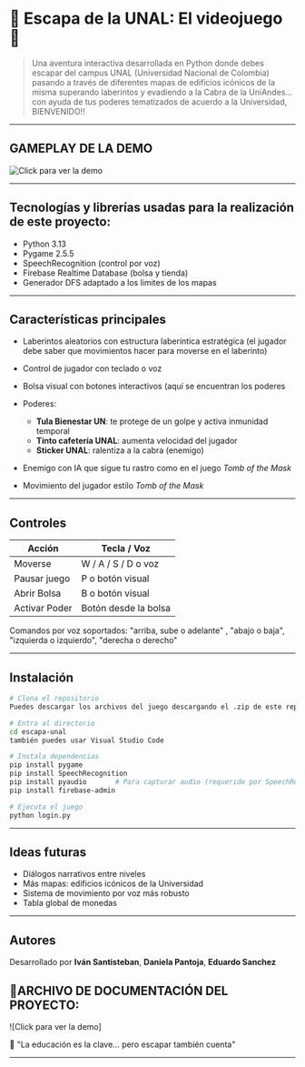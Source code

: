 # 👑 Escapa de la UNAL: El videojuego 🐐

> Una aventura interactiva desarrollada en Python donde debes escapar del campus UNAL (Universidad Nacional de Colombia) pasando a través de diferentes mapas de edificios icónicos de la misma superando laberintos y evadiendo a la Cabra de la UniAndes... con ayuda de tus poderes tematizados de acuerdo a la Universidad, BIENVENIDO!!

---

## GAMEPLAY DE LA DEMO

![Click para ver la demo](https://github.com/user-attachments/assets/5b4e4508-f6ad-4508-835e-a49ea079c293) <!-- Puedes cambiar esto por un GIF o video tuyo -->

---

##  Tecnologías y librerías usadas para la realización de este proyecto:

* Python 3.13
* Pygame 2.5.5
* SpeechRecognition (control por voz)
* Firebase Realtime Database (bolsa y tienda)
* Generador DFS adaptado a los limites de los mapas

---

##  Características principales

* Laberintos aleatorios con estructura laberíntica estratégica (el jugador debe saber que movimientos hacer para moverse en el laberinto)
* Control de jugador con teclado o voz
* Bolsa visual con botones interactivos (aquí se encuentran los poderes
* Poderes:

  * **Tula Bienestar UN**: te protege de un golpe y activa inmunidad temporal
  * **Tinto cafetería UNAL**: aumenta velocidad del jugador
  * **Sticker UNAL**: ralentiza a la cabra (enemigo)
* Enemigo con IA que sigue tu rastro como en el juego *Tomb of the Mask*
* Movimiento del jugador estilo *Tomb of the Mask*
---

##  Controles

| Acción        | Tecla / Voz          |
| ------------- | -------------------- |
| Moverse       | W / A / S / D o voz  |
| Pausar juego  | P o botón visual     |
| Abrir Bolsa   | B o botón visual     |
| Activar Poder | Botón desde la bolsa |

Comandos por voz soportados: "arriba, sube o adelante" , "abajo o baja", "izquierda o izquierdo", "derecha o derecho"

---

##  Instalación

```bash
# Clona el repositorio
Puedes descargar los archivos del juego descargando el .zip de este repositorio

# Entra al directorio
cd escapa-unal
también puedes usar Visual Studio Code

# Instala dependencias
pip install pygame
pip install SpeechRecognition
pip install pyaudio       # Para capturar audio (requerido por SpeechRecognition)
pip install firebase-admin

# Ejecuta el juego
python login.py
```

---

##  Ideas futuras

*  Diálogos narrativos entre niveles
*  Más mapas: edificios icónicos de la Universidad
*  Sistema de movimiento por voz más robusto
*  Tabla global de monedas

---

##  Autores

Desarrollado por **Iván Santisteban**, **Daniela Pantoja**, **Eduardo Sanchez**

## 🎇ARCHIVO DE DOCUMENTACIÓN DEL PROYECTO:
![Click para ver la demo]

💬 "La educación es la clave... pero escapar también cuenta"

---
